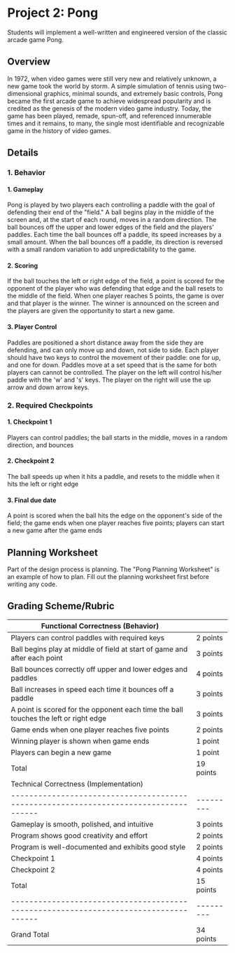 <!--- REVISED -->
# Project 2: Pong

Students will implement a well-written and engineered version of the classic arcade game Pong.

## Overview

In 1972, when video games were still very new and relatively unknown, a new game took the world by storm.  A simple simulation of tennis using two-dimensional graphics, minimal sounds, and extremely basic controls, Pong became the first arcade game to achieve widespread popularity and is credited as the genesis of the modern video game industry.  Today, the game has been played, remade, spun-off, and referenced innumerable times and it remains, to many, the single most identifiable and recognizable game in the history of video games.

## Details

### 1. Behavior
#### 1. Gameplay
Pong is played by two players each controlling a paddle with the goal of defending their end of the "field."  A ball begins play in the middle of the screen and, at the start of each round, moves in a random direction.  The ball bounces off the upper and lower edges of the field and the players' paddles.  Each time the ball bounces off a paddle, its speed increases by a small amount.  When the ball bounces off a paddle, its direction is reversed with a small random variation to add unpredictability to the game.
#### 2. Scoring
If the ball touches the left or right edge of the field, a point is scored for the opponent of the player who was defending that edge and the ball resets to the middle of the field.  When one player reaches 5 points, the game is over and that player is the winner.  The winner is announced on the screen and the players are given the opportunity to start a new game.
#### 3. Player Control
Paddles are positioned a short distance away from the side they are defending, and can only move up and down, not side to side.  Each player should have two keys to control the movement of their paddle: one for up, and one for down.  Paddles move at a set speed that is the same for both players can cannot be controlled.  The player on the left will control his/her paddle with the 'w' and 's' keys.  The player on the right will use the up arrow and down arrow keys.
         

### 2. Required Checkpoints
#### 1. Checkpoint 1
Players can control paddles; the ball starts in the middle, moves in a random direction, and bounces
#### 2. Checkpoint 2
The ball speeds up when it hits a paddle, and resets to the middle when it hits the left or right edge
#### 3.  Final due date 
A point is scored when the ball hits the edge on the opponent's side of the field; the game ends when one player reaches five points; players can start a new game after the game ends

## Planning Worksheet
Part of the design process is planning.  The "Pong Planning Worksheet" is an example of how to plan.  Fill out the planning worksheet first before writing any code.

## Grading Scheme/Rubric

| Functional Correctness (Behavior)                                                    |           |
| ------------------------------------------------------------------------------------ | --------- |
| Players can control paddles with required keys                                       | 2 points  |
| Ball begins play at middle of field at start of game and after each point            | 3 points  |
| Ball bounces correctly off upper and lower edges and paddles                         | 4 points  |
| Ball increases in speed each time it bounces off a paddle                            | 3 points  |
| A point is scored for the opponent each time the ball touches the left or right edge | 3 points  |
| Game ends when one player reaches five points                                        | 2 points  |
| Winning player is shown when game ends                                               | 1 point   |
| Players can begin a new game                                                         | 1 point   |
| Total                                                                                | 19 points |
| Technical Correctness (Implementation)                                               |           |
| ------------------------------------------------------------------------------------ | --------- |
| Gameplay is smooth, polished, and intuitive                                          | 3 points  |
| Program shows good creativity and effort                                             | 2 points  |
| Program is well-documented and exhibits good style                                   | 2 points  |
| Checkpoint 1                                                                         | 4 points  |
| Checkpoint 2                                                                         | 4 points  |
| Total                                                                                | 15 points |
| ------------------------------------------------------------------------------------ | --------- |
| Grand Total                                                                          | 34 points |
